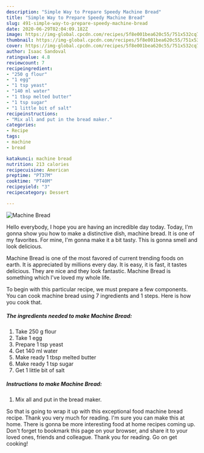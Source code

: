 ```yaml
---
description: "Simple Way to Prepare Speedy Machine Bread"
title: "Simple Way to Prepare Speedy Machine Bread"
slug: 491-simple-way-to-prepare-speedy-machine-bread
date: 2020-06-29T02:04:09.182Z
image: https://img-global.cpcdn.com/recipes/5f8e001bea620c55/751x532cq70/machine-bread-recipe-main-photo.jpg
thumbnail: https://img-global.cpcdn.com/recipes/5f8e001bea620c55/751x532cq70/machine-bread-recipe-main-photo.jpg
cover: https://img-global.cpcdn.com/recipes/5f8e001bea620c55/751x532cq70/machine-bread-recipe-main-photo.jpg
author: Isaac Sandoval
ratingvalue: 4.8
reviewcount: 7
recipeingredient:
- "250 g flour"
- "1 egg"
- "1 tsp yeast"
- "140 ml water"
- "1 tbsp melted butter"
- "1 tsp sugar"
- "1 little bit of salt"
recipeinstructions:
- "Mix all and put in the bread maker."
categories:
- Recipe
tags:
- machine
- bread

katakunci: machine bread 
nutrition: 213 calories
recipecuisine: American
preptime: "PT37M"
cooktime: "PT40M"
recipeyield: "3"
recipecategory: Dessert

---
```



![Machine Bread](https://img-global.cpcdn.com/recipes/5f8e001bea620c55/751x532cq70/machine-bread-recipe-main-photo.jpg)

Hello everybody, I hope you are having an incredible day today. Today, I'm gonna show you how to make a distinctive dish, machine bread. It is one of my favorites. For mine, I'm gonna make it a bit tasty. This is gonna smell and look delicious.

Machine Bread is one of the most favored of current trending foods on earth. It is appreciated by millions every day. It is easy, it is fast, it tastes delicious. They are nice and they look fantastic. Machine Bread is something which I've loved my whole life.




To begin with this particular recipe, we must prepare a few components. You can cook machine bread using 7 ingredients and 1 steps. Here is how you cook that.

<!--inarticleads1-->

##### The ingredients needed to make Machine Bread:

1. Take 250 g flour
1. Take 1 egg
1. Prepare 1 tsp yeast
1. Get 140 ml water
1. Make ready 1 tbsp melted butter
1. Make ready 1 tsp sugar
1. Get 1 little bit of salt




<!--inarticleads2-->

##### Instructions to make Machine Bread:

1. Mix all and put in the bread maker.




So that is going to wrap it up with this exceptional food machine bread recipe. Thank you very much for reading. I'm sure you can make this at home. There is gonna be more interesting food at home recipes coming up. Don't forget to bookmark this page on your browser, and share it to your loved ones, friends and colleague. Thank you for reading. Go on get cooking!

